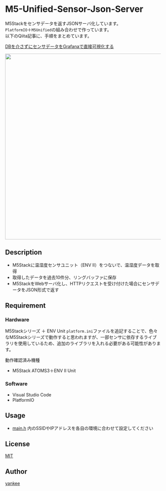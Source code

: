 # M5-Unified-Sensor-Json-Server

M5Stackをセンサデータを返すJSONサーバ化しています。  
`PlatformIO`＋`M5Unified`の組み合わせで作っています。  
以下のQiita記事に、手順をまとめています。  

[DBを介さずにセンサデータをGrafanaで直接可視化する](https://qiita.com/yankee/items/995f559fbd7b4cb0e749)

<img src="https://qiita-user-contents.imgix.net/https%3A%2F%2Fqiita-image-store.s3.ap-northeast-1.amazonaws.com%2F0%2F371217%2Ffac9df7b-6022-9c6a-9497-527c29137a40.png?ixlib=rb-4.0.0&auto=format&gif-q=60&q=75&s=03ee86c2dae3147cc47df1d2384005b9" width="600" />

## Description

- M5Stackに温湿度センサユニット（ENV II）をつないで、温湿度データを取得
- 取得したデータを過去10件分、リングバッファに保存
- M5StackをWebサーバ化し、HTTPリクエストを受け付けた場合にセンサデータをJSON形式で返す

## Requirement
### Hardware

M5Stackシリーズ ＋ ENV Unit
`platform.ini`ファイルを追記することで、色々なM5Stackシリーズで動作すると思われますが、一部センサに依存するライブラリを使用しているため、追加のライブラリを入れる必要がある可能性があります。

動作確認済み機種

- M5Stack ATOMS3＋ENV II Unit

### Software

- Visual Studio Code
- PlatformIO

## Usage

- [main.h](https://github.com/yankee-08/yankee-08-M5-Unified-Sensor-Json-Server/blob/main/include/main.h) 内のSSIDやIPアドレスを各自の環境に合わせて設定してください

## License

[MIT](https://github.com/yankee-08/M5-Unified-SwitchBot-Meter-BLE/blob/main/LICENSE)  

## Author

[yankee](https://github.com/yankee-08)  
